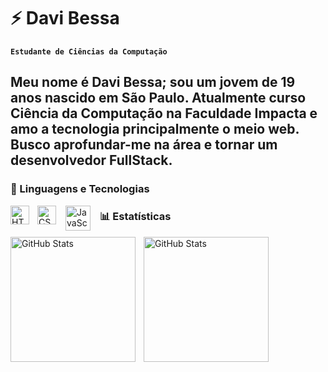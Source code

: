 # ⚡ Davi Bessa

**`Estudante de Ciências da Computação`**

Meu nome é Davi Bessa; sou um jovem de 19 anos nascido em São Paulo. Atualmente curso Ciência da Computação na Faculdade Impacta e amo a tecnologia principalmente o meio web. Busco aprofundar-me na área e tornar um desenvolvedor FullStack.
---



### 👾 Linguagens e Tecnologias

<img 
    align="left" 
    alt="HTML"
    title="HTML" 
    width="30px" 
    style="padding-right: 10px;" 
    src="https://cdn.jsdelivr.net/gh/devicons/devicon@latest/icons/html5/html5-original.svg" 
/>
<img 
    align="left" 
    alt="CSS" 
    title="CSS"
    width="30px" 
    style="padding-right: 12px;" 
    src="https://cdn.jsdelivr.net/gh/devicons/devicon@latest/icons/css3/css3-original.svg" 
/>

<img 
    align="left" 
    alt="JavaScript" 
    title="JavaScript"
    width="40px" 
    style="padding-right: 12px;" 
    src="https://cdn.jsdelivr.net/gh/devicons/devicon@latest/icons/javascript/javascript-original.svg" 
/>

### 📊 Estatísticas

<p>
  <img 
    align="left" 
    alt="GitHub Stats" 
    height="200" 
    style="padding-right: 10px;" 
    src="https://github-readme-stats.vercel.app/api?username=Davii106&show_icons=true&theme=tokyonight&include_all_commits=true&locale=pt-br" 
  />

<img 
      align="left" 
      alt="GitHub Stats" 
      height="200"  
      src="https://github-readme-stats.vercel.app/api/top-langs/?username=Davii106&theme=tokyonight&layout=compact&custom_title=Tecnologias&langs_count=9" 
  />
